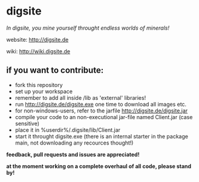 digsite
=======

*In digsite, you mine yourself throught endless worlds of minerals!*

website: http://digsite.de

wiki: http://wiki.digsite.de

if you want to contribute:
--------------------------
- fork this repository
- set up your workspace
 - remember to add all inside /lib as 'external' libraries!
- run http://digsite.de/digsite.exe one time to download all images etc.
 - for non-windows-users, refer to the jarfile http://digsite.de/digsite.jar
- compile your code to an non-executional jar-file named Client.jar (case sensitive)
- place it in %userdir%/.digsite/lib/Client.jar
- start it throught digsite.exe (there is an internal starter in the package main, not downloading any recources thought!)

**feedback, pull requests and issues are appreciated!**

**at the moment working on a complete overhaul of all code, please stand by!**
